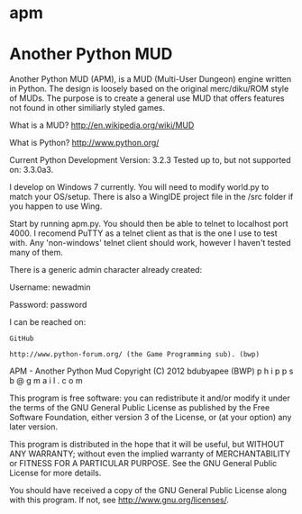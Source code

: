 apm
===

Another Python MUD
===

Another Python MUD (APM), is a MUD (Multi-User Dungeon) engine written in Python.  The design is
loosely based on the original merc/diku/ROM style of MUDs.  The purpose is to create a general
use MUD that offers features not found in other similiarly styled games.

What is a MUD?  http://en.wikipedia.org/wiki/MUD

What is Python? http://www.python.org/


Current Python Development Version: 3.2.3
Tested up to, but not supported on: 3.3.0a3.

I develop on Windows 7 currently.  You will need to modify world.py to match your OS/setup.
There is also a WingIDE project file in the /src folder if you happen to use Wing. 


Start by running apm.py.  You should then be able to telnet to localhost port 4000.  I
recomend PuTTY as a telnet client as that is the one I use to test with.  Any 'non-windows'
telnet client should work, however I haven't tested many of them.

There is a generic admin character already created:

Username: newadmin

Password: password

I can be reached on:

    GitHub

    http://www.python-forum.org/ (the Game Programming sub). (bwp)


APM - Another Python Mud
Copyright (C) 2012  bdubyapee (BWP) p h i p p s b @ g m a i l . c o m

  This program is free software: you can redistribute it and/or modify
  it under the terms of the GNU General Public License as published by
  the Free Software Foundation, either version 3 of the License, or
  (at your option) any later version.

  This program is distributed in the hope that it will be useful,
  but WITHOUT ANY WARRANTY; without even the implied warranty of
  MERCHANTABILITY or FITNESS FOR A PARTICULAR PURPOSE.  See the
  GNU General Public License for more details.

  You should have received a copy of the GNU General Public License
  along with this program.  If not, see <http://www.gnu.org/licenses/>.
